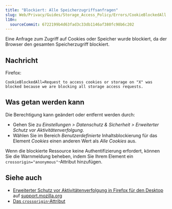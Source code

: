 ```yaml
---
title: "Blockiert: Alle Speicherzugriffsanfragen"
slug: Web/Privacy/Guides/Storage_Access_Policy/Errors/CookieBlockedAll
l10n:
  sourceCommit: 6722199b4d63fad3c33db1146af380fc98b6c202
---
```


Eine Anfrage zum Zugriff auf Cookies oder Speicher wurde blockiert, da der Browser den gesamten Speicherzugriff blockiert.

## Nachricht

Firefox:

```plain
CookieBlockedAll=Request to access cookies or storage on "X" was blocked because we are blocking all storage access requests.
```

## Was getan werden kann

Die Berechtigung kann geändert oder entfernt werden durch:

- Gehen Sie zu _Einstellungen > Datenschutz & Sicherheit > Erweiterter Schutz vor Aktivitätenverfolgung_.
- Wählen Sie im Bereich _Benutzerdefinierte_ Inhaltsblockierung für das Element _Cookies_ einen anderen Wert als _Alle Cookies_ aus.

Wenn die blockierte Ressource keine Authentifizierung erfordert, können Sie die Warnmeldung beheben, indem Sie Ihrem Element ein `crossorigin="anonymous"`-Attribut hinzufügen.

## Siehe auch

- [Erweiterter Schutz vor Aktivitätenverfolgung in Firefox für den Desktop](https://support.mozilla.org/en-US/kb/enhanced-tracking-protection-firefox-desktop) auf [support.mozilla.org](https://support.mozilla.org/)
- [Das `crossorigin`-Attribut](/de/docs/Web/HTML/Reference/Attributes/crossorigin)
